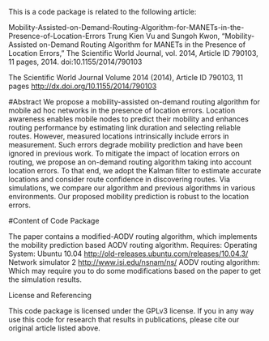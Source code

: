 
This is a code package is related to the following  article:

Mobility-Assisted-on-Demand-Routing-Algorithm-for-MANETs-in-the-Presence-of-Location-Errors
Trung Kien Vu and Sungoh Kwon, “Mobility-Assisted on-Demand Routing Algorithm for MANETs in the Presence of Location Errors,” 
The Scientific World Journal, vol. 2014, Article ID 790103, 11 pages, 2014. doi:10.1155/2014/790103

The Scientific World Journal
Volume 2014 (2014), Article ID 790103, 11 pages
http://dx.doi.org/10.1155/2014/790103

#Abstract We propose a mobility-assisted on-demand routing algorithm for mobile ad hoc networks in the presence of location errors. 
Location awareness enables mobile nodes to predict their mobility and enhances routing performance by estimating link duration and selecting reliable routes. However, measured locations intrinsically include errors in measurement. 
Such errors degrade mobility prediction and have been ignored in previous work. 
To mitigate the impact of location errors on routing, we propose an on-demand routing algorithm taking into account location errors. To that end, we adopt the Kalman filter to estimate accurate locations and consider route confidence in discovering routes. Via simulations, we compare our algorithm and previous algorithms in various environments. 
Our proposed mobility prediction is robust to the location errors.

#Content of Code Package

The paper contains a modified-AODV routing algorithm, which implements the mobility prediction based AODV routing algorithm. 
Requires:
Operating System: Ubuntu 10.04 http://old-releases.ubuntu.com/releases/10.04.3/
Network simulator 2 http://www.isi.edu/nsnam/ns/
AODV routing algorithm: Which may require you to do some modifications based on the paper to get the simulation results.


License and Referencing

This code package is licensed under the GPLv3 license. If you in any way use this code for research that results in publications, please cite our original article listed above.
